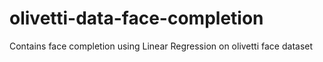 # olivetti-data-face-completion
Contains face completion using Linear Regression on olivetti face dataset
